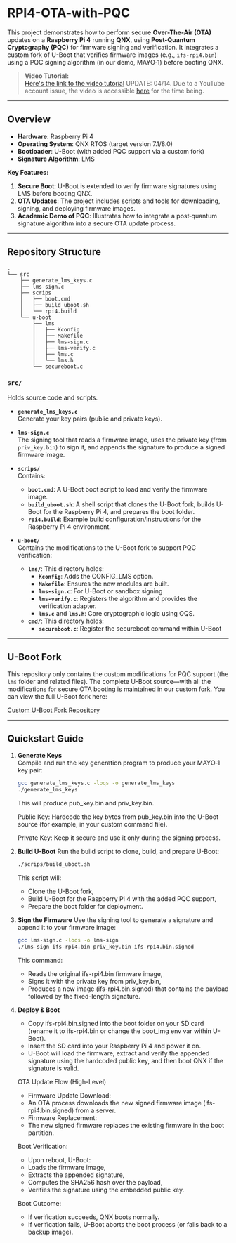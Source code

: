 # RPI4-OTA-with-PQC

This project demonstrates how to perform secure **Over-The-Air (OTA)** updates on a **Raspberry Pi 4** running **QNX**, using **Post-Quantum Cryptography (PQC)** for firmware signing and verification. It integrates a custom fork of U-Boot that verifies firmware images (e.g., `ifs-rpi4.bin`) using a PQC signing algorithm (in our demo, MAYO‑1) before booting QNX.

> **Video Tutorial:**  
> [Here's the link to the video tutorial](https://www.youtube.com/watch?v=S0OHd5dIjJk)
> UPDATE: 04/14. Due to a YouTube account issue, the video is accessible [here](https://drive.google.com/file/d/1XdluDU9l_gTquYHmfJoTx5DX90WNCMMU/view?usp=sharing) for the time being.

---

## Overview

- **Hardware**: Raspberry Pi 4
- **Operating System**: QNX RTOS (target version 7.1/8.0)
- **Bootloader**: U-Boot (with added PQC support via a custom fork)
- **Signature Algorithm**: LMS

**Key Features:**
1. **Secure Boot**: U-Boot is extended to verify firmware signatures using LMS before booting QNX.
2. **OTA Updates**: The project includes scripts and tools for downloading, signing, and deploying firmware images.
3. **Academic Demo of PQC**: Illustrates how to integrate a post‑quantum signature algorithm into a secure OTA update process.

---

## Repository Structure
```
.
└── src
    ├── generate_lms_keys.c
    ├── lms-sign.c
    ├── scrips
    │   ├── boot.cmd
    │   ├── build_uboot.sh
    │   └── rpi4.build
    └── u-boot
        ├── lms
        │   ├── Kconfig
        │   ├── Makefile
        │   ├── lms-sign.c
        │   ├── lms-verify.c
        │   ├── lms.c
        │   └── lms.h
        └── secureboot.c
```
### `src/`
Holds source code and scripts.

- **`generate_lms_keys.c`**  
  Generate your key pairs (public and private keys).

- **`lms-sign.c`**  
  The signing tool that reads a firmware image, uses the private key (from `priv_key.bin`) to sign it, and appends the signature to produce a signed firmware image.

- **`scrips/`**  
  Contains:
  - **`boot.cmd`**: A U-Boot boot script to load and verify the firmware image.
  - **`build_uboot.sh`**: A shell script that clones the U-Boot fork, builds U-Boot for the Raspberry Pi 4, and prepares the boot folder.
  - **`rpi4.build`**: Example build configuration/instructions for the Raspberry Pi 4 environment.

- **`u-boot/`**  
  Contains the modifications to the U-Boot fork to support PQC verification:
  - **`lms/`**: This directory holds:
    - **`Kconfig`**: Adds the CONFIG_LMS option.
    - **`Makefile`**: Ensures the new modules are built.
    - **`lms-sign.c`**: For U-Boot or sandbox signing
    - **`lms-verify.c`**: Registers the algorithm and provides the verification adapter.
    - **`lms.c`** and **`lms.h`**: Core cryptographic logic using OQS.
  - **`cmd/`**: This directory holds:
    - **`secureboot.c`**: Register the secureboot command within U-Boot

---
## U-Boot Fork

This repository only contains the custom modifications for PQC support (the `lms` folder and related files). The complete U-Boot source—with all the modifications for secure OTA booting is maintained in our custom fork. You can view the full U-Boot fork here:

[Custom U-Boot Fork Repository](https://github.com/JerickLiu/u-boot)

---

## Quickstart Guide

1. **Generate Keys**  
   Compile and run the key generation program to produce your MAYO‑1 key pair:
   ```bash
   gcc generate_lms_keys.c -loqs -o generate_lms_keys
   ./generate_lms_keys
   ```
   This will produce pub_key.bin and priv_key.bin.

   Public Key:
    Hardcode the key bytes from pub_key.bin into the U-Boot source (for example, in your custom command file).

   Private Key:
    Keep it secure and use it only during the signing process.

2. **Build U-Boot**
    Run the build script to clone, build, and prepare U-Boot:
    ```bash
    ./scrips/build_uboot.sh
    ```
    This script will:
    - Clone the U-Boot fork,
    - Build U-Boot for the Raspberry Pi 4 with the added PQC support,
    - Prepare the boot folder for deployment.

3. **Sign the Firmware**
    Use the signing tool to generate a signature and append it to your firmware image:
    ```bash
    gcc lms-sign.c -loqs -o lms-sign
    ./lms-sign ifs-rpi4.bin priv_key.bin ifs-rpi4.bin.signed
    ```
    This command:
    - Reads the original ifs-rpi4.bin firmware image,
    - Signs it with the private key from priv_key.bin,
    - Produces a new image (ifs-rpi4.bin.signed) that contains the payload followed by the fixed-length signature.

4. **Deploy & Boot**
    - Copy ifs-rpi4.bin.signed into the boot folder on your SD card (rename it to ifs-rpi4.bin or change the boot_img env var within U-Boot).
    - Insert the SD card into your Raspberry Pi 4 and power it on.
    - U-Boot will load the firmware, extract and verify the appended signature using the hardcoded public key, and then boot QNX if the signature is valid.
    
    OTA Update Flow (High-Level)
    - Firmware Update Download:
    - An OTA process downloads the new signed firmware image (ifs-rpi4.bin.signed) from a server.
    - Firmware Replacement:
    - The new signed firmware replaces the existing firmware in the boot partition.

    Boot Verification:
    - Upon reboot, U-Boot:
    - Loads the firmware image,
    - Extracts the appended signature,
    - Computes the SHA256 hash over the payload,
    - Verifies the signature using the embedded public key.

    Boot Outcome:
    - If verification succeeds, QNX boots normally.
    - If verification fails, U-Boot aborts the boot process (or falls back to a backup image).



